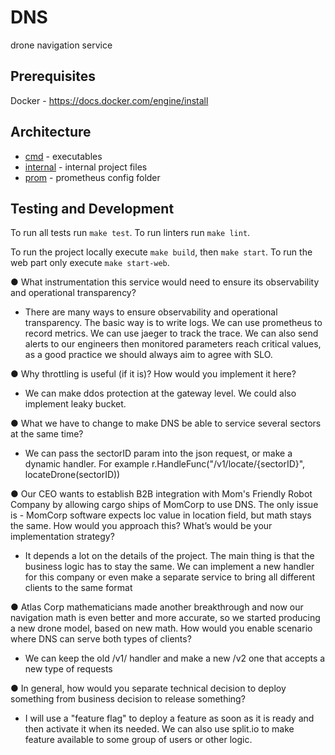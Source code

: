 # DNS
drone navigation service

## Prerequisites
Docker - https://docs.docker.com/engine/install

## Architecture

- [cmd](./cmd) - executables
- [internal](./internal) - internal project files
- [prom](./prom) - prometheus config folder

## Testing and Development

To run all tests run `make test`.
To run linters run `make lint`.

To run the project locally execute `make build`, then `make start`.
To run the web part only execute `make start-web`.

● What instrumentation this service would need to ensure its observability and operational
transparency?

- There are many ways to ensure observability and operational
transparency. The basic way is to write logs.
We can use prometheus to record metrics.
We can use jaeger to track the trace.
We can also send alerts to our engineers then monitored parameters reach critical values, 
  as a good practice we should always aim to agree with SLO.

● Why throttling is useful (if it is)? How would you implement it here?

- We can make ddos protection at the gateway level. We could also implement leaky bucket.

● What we have to change to make DNS be able to service several sectors at the same
time?
 - We can pass the sectorID param into the json request, or make a dynamic handler.
For example r.HandleFunc("/v1/locate/{sectorID}", locateDrone(sectorID))
   
● Our CEO wants to establish B2B integration with Mom's Friendly Robot Company by
allowing cargo ships of MomCorp to use DNS. The only issue is - MomCorp software
expects loc value in location field, but math stays the same. How would you
approach this? What’s would be your implementation strategy?
- It depends a lot on the details of the project. 
  The main thing is that the business logic has to stay the same.
  We can implement a new handler for this company or even make a separate service to bring all different clients to the same format
  
● Atlas Corp mathematicians made another breakthrough and now our navigation math is
even better and more accurate, so we started producing a new drone model, based on
new math. How would you enable scenario where DNS can serve both types of clients?
- We can keep the old /v1/ handler and make a new /v2 one that accepts a new type of requests

● In general, how would you separate technical decision to deploy something from
business decision to release something?
- I will use a "feature flag" to deploy a feature as soon as it is ready and then activate it when its needed.
  We can also use split.io to make feature available to some group of users or other logic.